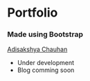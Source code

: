 # Portfolio

### Made using Bootstrap

[Adisakshya Chauhan](https://adisakshya.github.io/)

- Under development
- Blog comming soon

